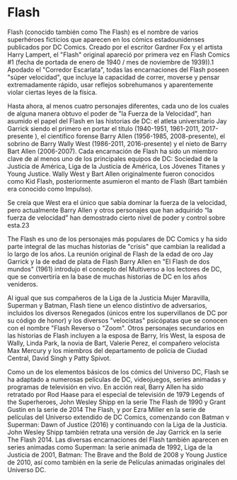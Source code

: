 # Flash 

Flash (conocido también como The Flash) es el nombre de varios superhéroes ficticios que aparecen en los cómics estadounidenses publicados por DC Comics. Creado por el escritor Gardner Fox y el artista Harry Lampert, el "Flash" original apareció por primera vez en Flash Comics #1 (fecha de portada de enero de 1940 / mes de noviembre de 1939)).1​ Apodado el "Corredor Escarlata", todas las encarnaciones del Flash poseen "súper velocidad", que incluye la capacidad de correr, moverse y pensar extremadamente rápido, usar reflejos sobrehumanos y aparentemente violar ciertas leyes de la física.

Hasta ahora, al menos cuatro personajes diferentes, cada uno de los cuales de alguna manera obtuvo el poder de "la Fuerza de la Velocidad", han asumido el papel del Flash en las historias de DC: el atleta universitario Jay Garrick siendo el primero en portar el título (1940-1951, 1961-2011, 2017-presente ), el científico forense Barry Allen (1956-1985, 2008-presente), el sobrino de Barry Wally West (1986-2011, 2016-presente) y el nieto de Barry Bart Allen (2006-2007). Cada encarnación de Flash ha sido un miembro clave de al menos uno de los principales equipos de DC: Sociedad de la Justicia de América, Liga de la Justicia de América, Los Jóvenes Titanes y Young Justice. Wally West y Bart Allen originalmente fueron conocidos como Kid Flash, posteriormente asumieron el manto de Flash (Bart también era conocido como Impulso).

Se creía que West era el único que sabía dominar la fuerza de la velocidad, pero actualmente Barry Allen y otros personajes que han adquirido “la fuerza de velocidad” han demostrado cierto nivel de poder y control sobre esta.2​3​

The Flash es uno de los personajes más populares de DC Comics y ha sido parte integral de las muchas historias de "crisis" que cambian la realidad a lo largo de los años. La reunión original de Flash de la edad de oro Jay Garrick y la de edad de plata de Flash Barry Allen en "El Flash de dos mundos" (1961) introdujo el concepto del Multiverso a los lectores de DC, que se convertiría en la base de muchas historias de DC en los años venideros.

Al igual que sus compañeros de la Liga de la Justicia Mujer Maravilla, Superman y Batman, Flash tiene un elenco distintivo de adversarios, incluidos los diversos Renegados (únicos entre los supervillanos de DC por su código de honor) y los diversos "velocistas" psicópatas que se conocen con el nombre "Flash Reverso o "Zoom". Otros personajes secundarios en las historias de Flash incluyen a la esposa de Barry, Iris West, la esposa de Wally, Linda Park, la novia de Bart, Valerie Perez, el compañero velocista Max Mercury y los miembros del departamento de policía de Ciudad Central, David Singh y Patty Spivot.

Como un de los elementos básicos de los cómics del Universo DC, Flash se ha adaptado a numerosas películas de DC, videojuegos, series animadas y programas de televisión en vivo. En acción real, Barry Allen ha sido retratado por Rod Haase para el especial de televisión de 1979 Legends of the Superheroes, John Wesley Shipp en la serie The Flash de 1990 y Grant Gustin en la serie de 2014 The Flash, y por Ezra Miller en la serie de películas del Universo extendido de DC Comics, comenzando con Batman v Superman: Dawn of Justice (2016) y continuando con la Liga de la Justicia. John Wesley Shipp también retrata una versión de Jay Garrick en la serie The Flash 2014. Las diversas encarnaciones del Flash también aparecen en series animadas como Superman: la serie animada de 1992, Liga de la Justicia de 2001, Batman: The Brave and the Bold de 2008 y Young Justice de 2010, así como también en la serie de Películas animadas originales del Universo DC.
